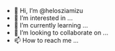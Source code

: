 - 👋 Hi, I’m @helosziamizu
- 👀 I’m interested in ...
- 🌱 I’m currently learning ...
- 💞️ I’m looking to collaborate on ...
- 📫 How to reach me ...

<!---
helosziamizu/helosziamizu is a ✨ special ✨ repository because its `README.md` (this file) appears on your GitHub profile.
You can click the Preview link to take a look at your changes.
--->

